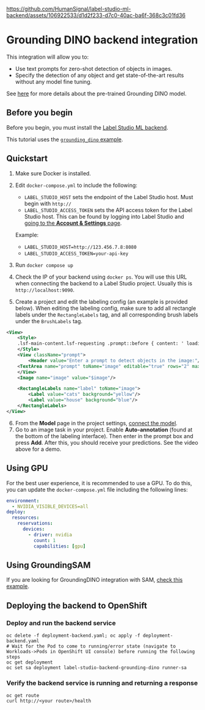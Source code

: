 <!--
---
title: Zero-shot object detection and image segmentation with Grounding DINO
type: guide
tier: all
order: 15
hide_menu: true
hide_frontmatter_title: true
meta_title: Image segmentation in Label Studio using a Grounding DINO backend
meta_description: Label Studio tutorial for using Grounding DINO for zero-shot object detection in images
categories:
    - Computer Vision
    - Image Annotation
    - Object Detection
    - Grounding DINO
image: "/tutorials/grounding-dino.png"
---
-->

https://github.com/HumanSignal/label-studio-ml-backend/assets/106922533/d1d2f233-d7c0-40ac-ba6f-368c3c01fd36


# Grounding DINO backend integration

This integration will allow you to:

* Use text prompts for zero-shot detection of objects in images.
* Specify the detection of any object and get state-of-the-art results without any model fine tuning.

See [here](https://github.com/IDEA-Research/GroundingDINO) for more details about the pre-trained Grounding DINO model. 

## Before you begin

Before you begin, you must install the [Label Studio ML backend](https://github.com/HumanSignal/label-studio-ml-backend?tab=readme-ov-file#quickstart). 

This tutorial uses the [`grounding_dino` example](https://github.com/HumanSignal/label-studio-ml-backend/tree/master/label_studio_ml/examples/grounding_dino). 


## Quickstart

1. Make sure Docker is installed.
2. Edit `docker-compose.yml` to include the following:
   * `LABEL_STUDIO_HOST` sets the endpoint of the Label Studio host. Must begin with `http://` 
   * `LABEL_STUDIO_ACCESS_TOKEN` sets the API access token for the Label Studio host. This can be found by logging
  into Label Studio and [going to the **Account & Settings** page](https://labelstud.io/guide/user_account#Access-token). 

    Example:
   - `LABEL_STUDIO_HOST=http://123.456.7.8:8080`
   - `LABEL_STUDIO_ACCESS_TOKEN=your-api-key`

3. Run `docker compose up`
4. Check the IP of your backend using `docker ps`. You will use this URL when connecting the backend to a Label Studio project. Usually this is `http://localhost:9090`.

5. Create a project and edit the labeling config (an example is provided below). When editing the labeling config, make sure to add all rectangle labels under the `RectangleLabels` tag, and all corresponding brush labels under the `BrushLabels` tag.

```xml
<View>
    <Style>
    .lsf-main-content.lsf-requesting .prompt::before { content: ' loading...'; color: #808080; }
    </Style>
    <View className="prompt">
        <Header value="Enter a prompt to detect objects in the image:"/>
    <TextArea name="prompt" toName="image" editable="true" rows="2" maxSubmissions="1" showSubmitButton="true"/>
    </View>
    <Image name="image" value="$image"/>

    <RectangleLabels name="label" toName="image">
        <Label value="cats" background="yellow"/>
        <Label value="house" background="blue"/>
    </RectangleLabels>
</View>
```

6. From the **Model** page in the project settings, [connect the model](https://labelstud.io/guide/ml#Connect-the-model-to-Label-Studio). 
7. Go to an image task in your project. Enable **Auto-annotation** (found at the bottom of the labeling interface). Then enter in the prompt box and press **Add**. After this, you should receive your predictions. See the video above for a demo. 


## Using GPU

For the best user experience, it is recommended to use a GPU. To do this, you can update the `docker-compose.yml` file including the following lines:

```yaml
environment:
  - NVIDIA_VISIBLE_DEVICES=all
deploy:
  resources:
    reservations:
      devices:
        - driver: nvidia
          count: 1
          capabilities: [gpu]
```

## Using GroundingSAM

If you are looking for GroundingDINO integration with SAM, [check this example](https://github.com/HumanSignal/label-studio-ml-backend/tree/master/label_studio_ml/examples/grounding_sam).

## Deploying the backend to OpenShift

### Deploy and run the backend service
```shell
oc delete -f deployment-backend.yaml; oc apply -f deployment-backend.yaml
# Wait for the Pod to come to running/error state (navigate to Workloads->Pods in OpenShift UI console) before running the following steps
oc get deployment
oc set sa deployment label-studio-backend-grounding-dino runner-sa
```

### Verify the backend service is running and returning a response
```shell 
oc get route
curl http://<your route>/health
```
